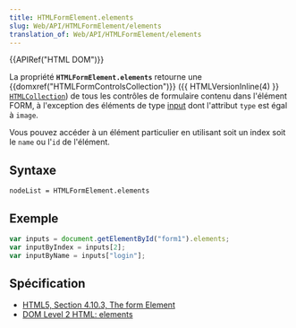 ```yaml
---
title: HTMLFormElement.elements
slug: Web/API/HTMLFormElement/elements
translation_of: Web/API/HTMLFormElement/elements
---
```

{{APIRef("HTML DOM")}}

La propriété **`HTMLFormElement.elements`** retourne une {{domxref("HTMLFormControlsCollection")}} ({{ HTMLVersionInline(4) }} [`HTMLCollection`](http://www.w3.org/TR/DOM-Level-2-HTML/html.html#ID-75708506)) de tous les contrôles de formulaire contenu dans l'élément FORM, à l'exception des éléments de type [input](/fr-FR/docs/HTML/Element/Input) dont l'attribut `type` est égal à `image`.

Vous pouvez accéder à un élément particulier en utilisant soit un index soit le `name` ou l'`id` de l'élément.

## Syntaxe

    nodeList = HTMLFormElement.elements

## Exemple

```js
var inputs = document.getElementById("form1").elements;
var inputByIndex = inputs[2];
var inputByName = inputs["login"];
```

## Spécification

- [HTML5, Section 4.10.3, The form Element](http://www.w3.org/TR/html5/forms.html#dom-form-elements)
- [DOM Level 2 HTML: elements](http://www.w3.org/TR/DOM-Level-2-HTML/html.html#ID-76728479)
